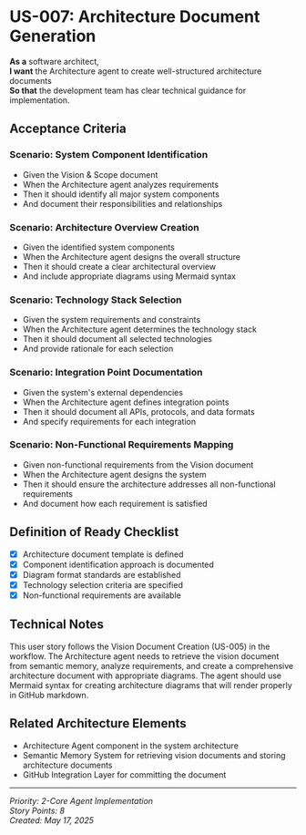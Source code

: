 # US-007: Architecture Document Generation

**As a** software architect,  
**I want** the Architecture agent to create well-structured architecture documents  
**So that** the development team has clear technical guidance for implementation.

## Acceptance Criteria

### Scenario: System Component Identification
- Given the Vision & Scope document
- When the Architecture agent analyzes requirements
- Then it should identify all major system components
- And document their responsibilities and relationships

### Scenario: Architecture Overview Creation
- Given the identified system components
- When the Architecture agent designs the overall structure
- Then it should create a clear architectural overview
- And include appropriate diagrams using Mermaid syntax

### Scenario: Technology Stack Selection
- Given the system requirements and constraints
- When the Architecture agent determines the technology stack
- Then it should document all selected technologies
- And provide rationale for each selection

### Scenario: Integration Point Documentation
- Given the system's external dependencies
- When the Architecture agent defines integration points
- Then it should document all APIs, protocols, and data formats
- And specify requirements for each integration

### Scenario: Non-Functional Requirements Mapping
- Given non-functional requirements from the Vision document
- When the Architecture agent designs the system
- Then it should ensure the architecture addresses all non-functional requirements
- And document how each requirement is satisfied

## Definition of Ready Checklist

- [x] Architecture document template is defined
- [x] Component identification approach is documented
- [x] Diagram format standards are established
- [x] Technology selection criteria are specified
- [x] Non-functional requirements are available

## Technical Notes

This user story follows the Vision Document Creation (US-005) in the workflow. The Architecture agent needs to retrieve the vision document from semantic memory, analyze requirements, and create a comprehensive architecture document with appropriate diagrams. The agent should use Mermaid syntax for creating architecture diagrams that will render properly in GitHub markdown.

## Related Architecture Elements

- Architecture Agent component in the system architecture
- Semantic Memory System for retrieving vision documents and storing architecture documents
- GitHub Integration Layer for committing the document

---

*Priority: 2-Core Agent Implementation*  
*Story Points: 8*  
*Created: May 17, 2025*